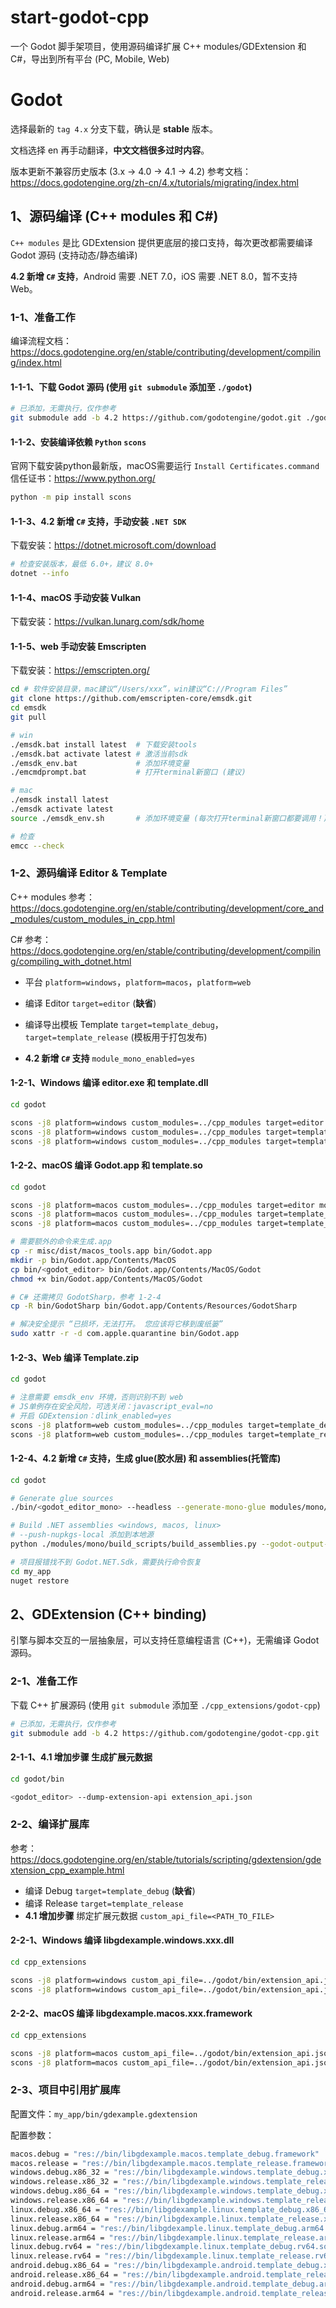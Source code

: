 # start-godot-cpp

一个 Godot 脚手架项目，使用源码编译扩展 C++ modules/GDExtension 和 C#，导出到所有平台 (PC, Mobile, Web)


# Godot 

选择最新的 `tag 4.x` 分支下载，确认是 **stable** 版本。

文档选择 en 再手动翻译，**中文文档很多过时内容**。

版本更新不兼容历史版本 (3.x -> 4.0 -> 4.1 -> 4.2) 参考文档：https://docs.godotengine.org/zh-cn/4.x/tutorials/migrating/index.html


## 1、源码编译 (C++ modules 和 C#)

`C++ modules` 是比 GDExtension 提供更底层的接口支持，每次更改都需要编译 Godot 源码 (支持动态/静态编译)

**4.2 新增 `C#` 支持**，Android 需要 .NET 7.0，iOS 需要 .NET 8.0，暂不支持 Web。

### 1-1、准备工作

编译流程文档：https://docs.godotengine.org/en/stable/contributing/development/compiling/index.html

#### 1-1-1、下载 Godot 源码 (使用 `git submodule` 添加至 `./godot`)

```bash
# 已添加，无需执行，仅作参考
git submodule add -b 4.2 https://github.com/godotengine/godot.git ./godot 
```

#### 1-1-2、**安装编译依赖** `Python` `scons`

官网下载安装python最新版，macOS需要运行 `Install Certificates.command` 信任证书：https://www.python.org/

```bash
python -m pip install scons
```

#### 1-1-3、**4.2 新增 `C#` 支持，手动安装 `.NET SDK`**

下载安装：https://dotnet.microsoft.com/download

```bash
# 检查安装版本，最低 6.0+，建议 8.0+
dotnet --info
```

#### 1-1-4、**macOS 手动安装 Vulkan**

下载安装：https://vulkan.lunarg.com/sdk/home

#### 1-1-5、**web 手动安装 Emscripten**

下载安装：https://emscripten.org/

```bash
cd # 软件安装目录，mac建议“/Users/xxx”，win建议“C://Program Files”
git clone https://github.com/emscripten-core/emsdk.git
cd emsdk
git pull

# win
./emsdk.bat install latest  # 下载安装tools
./emsdk.bat activate latest # 激活当前sdk
./emsdk_env.bat             # 添加环境变量
./emcmdprompt.bat           # 打开terminal新窗口 (建议)

# mac
./emsdk install latest  
./emsdk activate latest 
source ./emsdk_env.sh       # 添加环境变量 (每次打开terminal新窗口都要调用！)

# 检查
emcc --check
```

### 1-2、源码编译 Editor & Template

C++ modules 参考：https://docs.godotengine.org/en/stable/contributing/development/core_and_modules/custom_modules_in_cpp.html

C# 参考：https://docs.godotengine.org/en/stable/contributing/development/compiling/compiling_with_dotnet.html

- 平台 `platform=windows`，`platform=macos`，`platform=web`

- 编译 Editor `target=editor` (**缺省**)

- 编译导出模板 Template `target=template_debug`，`target=template_release` (模板用于打包发布)

- **4.2 新增 `C#` 支持** `module_mono_enabled=yes`

#### 1-2-1、**Windows 编译 editor.exe 和 template.dll**

```bash
cd godot

scons -j8 platform=windows custom_modules=../cpp_modules target=editor module_mono_enabled=yes
scons -j8 platform=windows custom_modules=../cpp_modules target=template_debug module_mono_enabled=yes
scons -j8 platform=windows custom_modules=../cpp_modules target=template_release module_mono_enabled=yes
```

#### 1-2-2、**macOS 编译 Godot.app 和 template.so**

```bash
cd godot

scons -j8 platform=macos custom_modules=../cpp_modules target=editor module_mono_enabled=yes
scons -j8 platform=macos custom_modules=../cpp_modules target=template_debug module_mono_enabled=yes
scons -j8 platform=macos custom_modules=../cpp_modules target=template_release module_mono_enabled=yes

# 需要额外的命令来生成.app
cp -r misc/dist/macos_tools.app bin/Godot.app
mkdir -p bin/Godot.app/Contents/MacOS
cp bin/<godot_editor> bin/Godot.app/Contents/MacOS/Godot
chmod +x bin/Godot.app/Contents/MacOS/Godot

# C# 还需拷贝 GodotSharp，参考 1-2-4
cp -R bin/GodotSharp bin/Godot.app/Contents/Resources/GodotSharp

# 解决安全提示 “已损坏，无法打开。 您应该将它移到废纸篓”
sudo xattr -r -d com.apple.quarantine bin/Godot.app
```

#### 1-2-3、**Web 编译 Template.zip**

```bash
cd godot

# 注意需要 emsdk_env 环境，否则识别不到 web
# JS单例存在安全风险，可选关闭：javascript_eval=no
# 开启 GDExtension：dlink_enabled=yes
scons -j8 platform=web custom_modules=../cpp_modules target=template_debug javascript_eval=no dlink_enabled=yes
scons -j8 platform=web custom_modules=../cpp_modules target=template_release javascript_eval=no dlink_enabled=yes
```

#### 1-2-4、**4.2 新增 `C#` 支持，生成 glue(胶水层) 和 assemblies(托管库)**

```bash
cd godot

# Generate glue sources
./bin/<godot_editor_mono> --headless --generate-mono-glue modules/mono/glue

# Build .NET assemblies <windows, macos, linux>
# --push-nupkgs-local 添加到本地源
python ./modules/mono/build_scripts/build_assemblies.py --godot-output-dir=./bin --push-nupkgs-local=./bin/MyLocalNugetSource --godot-platform=<platform>

# 项目报错找不到 Godot.NET.Sdk，需要执行命令恢复
cd my_app
nuget restore
```


## 2、GDExtension (C++ binding)

引擎与脚本交互的一层抽象层，可以支持任意编程语言 (C++)，无需编译 Godot 源码。

### 2-1、准备工作

下载 C++ 扩展源码 (使用 `git submodule` 添加至 `./cpp_extensions/godot-cpp`)

```bash
# 已添加，无需执行，仅作参考
git submodule add -b 4.2 https://github.com/godotengine/godot-cpp.git ./cpp_extensions/godot-cpp
```

#### 2-1-1、**4.1 增加步骤** 生成扩展元数据

```bash
cd godot/bin

<godot_editor> --dump-extension-api extension_api.json
```

### 2-2、编译扩展库

参考：https://docs.godotengine.org/en/stable/tutorials/scripting/gdextension/gdextension_cpp_example.html

- 编译 Debug `target=template_debug` (**缺省**)
- 编译 Release `target=template_release`
- **4.1 增加步骤** 绑定扩展元数据 `custom_api_file=<PATH_TO_FILE>`

#### 2-2-1、**Windows 编译 libgdexample.windows.xxx.dll**

```bash
cd cpp_extensions

scons -j8 platform=windows custom_api_file=../godot/bin/extension_api.json target=template_debug
scons -j8 platform=windows custom_api_file=../godot/bin/extension_api.json target=template_release
```

#### 2-2-2、**macOS 编译 libgdexample.macos.xxx.framework**

```bash
cd cpp_extensions

scons -j8 platform=macos custom_api_file=../godot/bin/extension_api.json target=template_debug
scons -j8 platform=macos custom_api_file=../godot/bin/extension_api.json target=template_release
```

### 2-3、项目中引用扩展库

配置文件：`my_app/bin/gdexample.gdextension`

配置参数：
```bash
macos.debug = "res://bin/libgdexample.macos.template_debug.framework"
macos.release = "res://bin/libgdexample.macos.template_release.framework"
windows.debug.x86_32 = "res://bin/libgdexample.windows.template_debug.x86_32.dll"
windows.release.x86_32 = "res://bin/libgdexample.windows.template_release.x86_32.dll"
windows.debug.x86_64 = "res://bin/libgdexample.windows.template_debug.x86_64.dll"
windows.release.x86_64 = "res://bin/libgdexample.windows.template_release.x86_64.dll"
linux.debug.x86_64 = "res://bin/libgdexample.linux.template_debug.x86_64.so"
linux.release.x86_64 = "res://bin/libgdexample.linux.template_release.x86_64.so"
linux.debug.arm64 = "res://bin/libgdexample.linux.template_debug.arm64.so"
linux.release.arm64 = "res://bin/libgdexample.linux.template_release.arm64.so"
linux.debug.rv64 = "res://bin/libgdexample.linux.template_debug.rv64.so"
linux.release.rv64 = "res://bin/libgdexample.linux.template_release.rv64.so"
android.debug.x86_64 = "res://bin/libgdexample.android.template_debug.x86_64.so"
android.release.x86_64 = "res://bin/libgdexample.android.template_release.x86_64.so"
android.debug.arm64 = "res://bin/libgdexample.android.template_debug.arm64.so"
android.release.arm64 = "res://bin/libgdexample.android.template_release.arm64.so"
```
